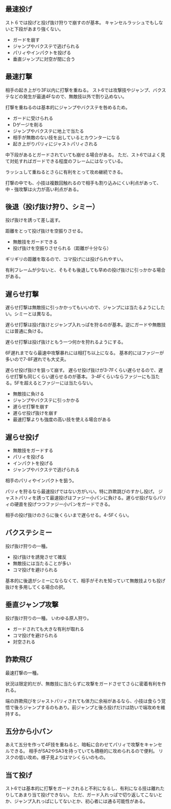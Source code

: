 ## 最速投げ

スト６では投げと投げ抜け狩りで崩すのが基本。
キャンセルラッシュでもしないと下段があまり強くない。

- ガードを崩す
- ジャンプやバクステで逃げられる
- パリィやインパクトを投げる
- 垂直ジャンプに対空が間に合う

## 最速打撃

相手の起き上がり3F以内に打撃を重ねる。
スト6では攻撃技やジャンプ、バクステなどの発生が最速4Fなので、無敵技以外で割り込めない。

打撃を重ねるのは基本的にジャンプやバクステを咎めるため。

- ガードに受けられる
- Dゲージを削る
- ジャンプやバクステに地上で当たる
- 相手が無敵のない技を出しているとカウンターになる
- 起き上がりパリィにジャストパリィされる

中下段があるとガードされていても崩せる場合がある。
ただ、スト6ではよく見て対処すればガードできる程度のフレームにはなっている。

ラッシュして重ねるとさらに有利をとって攻め継続できる。

打撃の中でも、小技は複数回触れるので相手も割り込みにくい利点があって、中・強攻撃は火力が高い利点がある。

## 後退（投げ抜け狩り、シミー）

投げ抜けを誘って差し返す。

距離をとって投げ抜けを空振りさせる。

- 無敵技をガードできる
- 投げ抜けを空振りさせられる（距離が十分なら）

ギリギリの距離を取るので、コマ投げには投げられやすい。

有利フレームが少ないと、そもそも後退しても早めの投げ抜けに引っかかる場合がある。

## 遅らせ打撃

遅らせ打撃は無敵技に引っかかってもいいので、ジャンプには当たるようにしたい。シミーとは異なる。

遅らせ打撃は投げ抜けとジャンプ入れっぱを狩るのが基本。逆にガードや無敵技には普通に負ける。

遅らせ打撃は投げ抜けともう一つ何かを狩れるようにする。

6F遅れまでなら最速中攻撃暴れには相打ち以上になる。
基本的にはファジーが多いので7-8F遅れでも大丈夫。

遅らせ投げ抜けを狙って崩す。
遅らせ投げ抜けが3-7Fくらい遅らせるので、遅らせ打撃も同じくらい遅らせるのが基本。
3-4Fくらいならファジーにも当たる。5Fを超えるとファジーには当たらない。

- 無敵技に負ける
- ジャンプやバクステに引っかかる
- 遅らせ打撃を崩す
- 遅らせ投げ抜けを崩す
- 最速打撃よりも強度の高い技を使える場合がある

## 遅らせ投げ

- 無敵技をガードする
- パリィを投げる
- インパクトを投げる
- ジャンプやバクステで逃げられる

相手のパリィやインパクトを狙う。

パリィを狩るなら最速投げではない方がいい。特に詐欺跳びのすかし投げ。
ジャストパリィを誘って最速投げはファジー小パンに負ける。遅らせ投げならパリィの硬直を投げつつファジー小パンをガードできる。

相手の投げ抜けのさらに後くらいまで遅らせる。4-5Fくらい。

## バクステシミー

投げ抜け狩りの一種。

- 投げ抜けを誘発させて確反
- 無敵技には当たることが多い
- コマ投げを避けられる

基本的に後退がシミーにならなくて、相手がそれを知っていて無敵技よりも投げ抜けを多用してくる場合の択。

## 垂直ジャンプ攻撃

投げ抜け狩りの一種。
いわゆる原人狩り。

- ガードされても大きな有利が取れる
- コマ投げを避けられる
- 対空される

## 詐欺飛び

最速打撃の一種。

状況は限定的だが、無敵技に当たらずに攻撃をガードさせてさらに密着有利を作れる。

端の詐欺飛びをジャストパリィされても体力に余裕があるなら、小技は食らう覚悟で後ろジャンプするのもあり。前ジャンプと後ろ投げだけは防いで端攻めを維持する。

## 五分から小パン

あえて五分を作って4F技を重ねると、暗転に合わせてパリィで攻撃をキャンセルできる。
相手がSA2やSA3を持っていても積極的に攻められるので便利。
リスクの低い攻め。様子見よりはマシくらいのもの。

## 当て投げ

スト6では基本的に打撃をガードされると不利になるし、有利になる技は離れたりしてあまり当て投げできない。
ただ、ガード入れっぱで切り返してこないとか、ジャンプ入れっぱにしてないとか、初心者には通る可能性がある。
